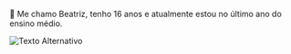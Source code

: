 👋 Me chamo Beatriz, tenho 16 anos e atualmente estou no último ano do ensino médio.


![Texto Alternativo]((https://media4.giphy.com/media/v1.Y2lkPTc5MGI3NjExdjJrOTFhZ21qNWxzaHg5ZTVnN3FuYWlveThrd2VyazlneGE2dWdrbyZlcD12MV9pbnRlcm5hbF9naWZfYnlfaWQmY3Q9Zw/10hYle4ODEWty0/giphy.gif))



